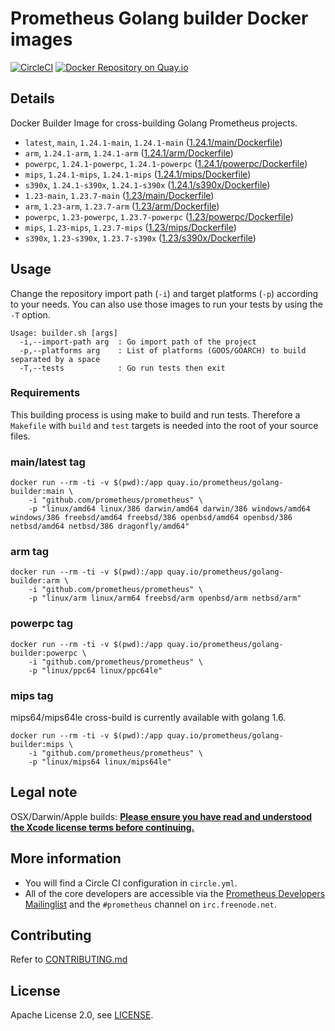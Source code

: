 # Prometheus Golang builder Docker images

[![CircleCI](https://circleci.com/gh/prometheus/golang-builder/tree/master.svg?style=shield)][circleci]
[![Docker Repository on Quay.io](https://quay.io/repository/prometheus/golang-builder/status)][quayio]

## Details

Docker Builder Image for cross-building Golang Prometheus projects.

- `latest`, `main`, `1.24.1-main`, `1.24.1-main` ([1.24.1/main/Dockerfile](1.24.1/main/Dockerfile))
- `arm`, `1.24.1-arm`, `1.24.1-arm` ([1.24.1/arm/Dockerfile](1.24.1/arm/Dockerfile))
- `powerpc`, `1.24.1-powerpc`, `1.24.1-powerpc` ([1.24.1/powerpc/Dockerfile](1.24.1/powerpc/Dockerfile))
- `mips`, `1.24.1-mips`, `1.24.1-mips` ([1.24.1/mips/Dockerfile](1.24.1/mips/Dockerfile))
- `s390x`, `1.24.1-s390x`, `1.24.1-s390x` ([1.24.1/s390x/Dockerfile](1.24.1/s390x/Dockerfile))
- `1.23-main`, `1.23.7-main` ([1.23/main/Dockerfile](1.23/main/Dockerfile))
- `arm`, `1.23-arm`, `1.23.7-arm` ([1.23/arm/Dockerfile](1.23/arm/Dockerfile))
- `powerpc`, `1.23-powerpc`, `1.23.7-powerpc` ([1.23/powerpc/Dockerfile](1.23/powerpc/Dockerfile))
- `mips`, `1.23-mips`, `1.23.7-mips` ([1.23/mips/Dockerfile](1.23/mips/Dockerfile))
- `s390x`, `1.23-s390x`, `1.23.7-s390x` ([1.23/s390x/Dockerfile](1.23/s390x/Dockerfile))

## Usage

Change the repository import path (`-i`) and target platforms (`-p`) according to your needs.
You can also use those images to run your tests by using the `-T` option.

```
Usage: builder.sh [args]
  -i,--import-path arg  : Go import path of the project
  -p,--platforms arg    : List of platforms (GOOS/GOARCH) to build separated by a space
  -T,--tests            : Go run tests then exit
```

### Requirements

This building process is using make to build and run tests.
Therefore a `Makefile` with `build` and `test` targets is needed into the root of your source files.

### main/latest tag

```
docker run --rm -ti -v $(pwd):/app quay.io/prometheus/golang-builder:main \
    -i "github.com/prometheus/prometheus" \
    -p "linux/amd64 linux/386 darwin/amd64 darwin/386 windows/amd64 windows/386 freebsd/amd64 freebsd/386 openbsd/amd64 openbsd/386 netbsd/amd64 netbsd/386 dragonfly/amd64"
```

### arm tag

```
docker run --rm -ti -v $(pwd):/app quay.io/prometheus/golang-builder:arm \
    -i "github.com/prometheus/prometheus" \
    -p "linux/arm linux/arm64 freebsd/arm openbsd/arm netbsd/arm"
```

### powerpc tag

```
docker run --rm -ti -v $(pwd):/app quay.io/prometheus/golang-builder:powerpc \
    -i "github.com/prometheus/prometheus" \
    -p "linux/ppc64 linux/ppc64le"
```

### mips tag

mips64/mips64le cross-build is currently available with golang 1.6.

```
docker run --rm -ti -v $(pwd):/app quay.io/prometheus/golang-builder:mips \
    -i "github.com/prometheus/prometheus" \
    -p "linux/mips64 linux/mips64le"
```

## Legal note

OSX/Darwin/Apple builds:
**[Please ensure you have read and understood the Xcode license
   terms before continuing.](https://www.apple.com/legal/sla/docs/xcode.pdf)**

## More information

  * You will find a Circle CI configuration in `circle.yml`.
  * All of the core developers are accessible via the [Prometheus Developers Mailinglist](https://groups.google.com/forum/?fromgroups#!forum/prometheus-developers) and the `#prometheus` channel on `irc.freenode.net`.

## Contributing

Refer to [CONTRIBUTING.md](CONTRIBUTING.md)

## License

Apache License 2.0, see [LICENSE](LICENSE).

[quayio]: https://quay.io/repository/prometheus/golang-builder
[circleci]: https://circleci.com/gh/prometheus/golang-builder

